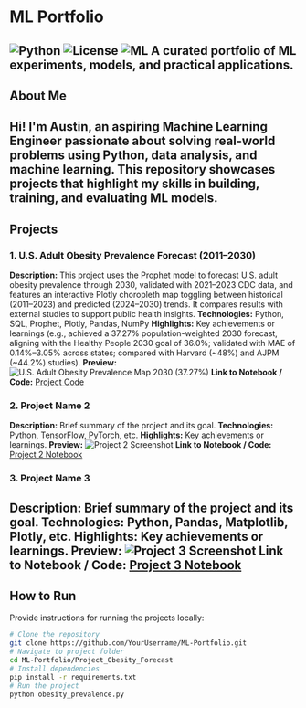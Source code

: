 # ML Portfolio
![Python](https://img.shields.io/badge/Python-3.11-blue) ![License](https://img.shields.io/badge/License-MIT-green) ![ML](https://img.shields.io/badge/Machine%20Learning-Portfolio-orange)
A curated portfolio of ML experiments, models, and practical applications.
---
## About Me
Hi! I'm Austin, an aspiring Machine Learning Engineer passionate about solving real-world problems using Python, data analysis, and machine learning. This repository showcases projects that highlight my skills in building, training, and evaluating ML models.
---
## Projects

### 1. **U.S. Adult Obesity Prevalence Forecast (2011–2030)**
**Description:** This project uses the Prophet model to forecast U.S. adult obesity prevalence through 2030, validated with 2021–2023 CDC data, and features an interactive Plotly choropleth map toggling between historical (2011–2023) and predicted (2024–2030) trends. It compares results with external studies to support public health insights.
**Technologies:** Python, SQL, Prophet, Plotly, Pandas, NumPy
**Highlights:** Key achievements or learnings (e.g., achieved a 37.27% population-weighted 2030 forecast, aligning with the Healthy People 2030 goal of 36.0%; validated with MAE of 0.14%–3.05% across states; compared with Harvard (~48%) and AJPM (~44.2%) studies).
**Preview:**
![U.S. Adult Obesity Prevalence Map 2030 (37.27%)](https://github.com/austingrantml/Project_Obesity_Forecast/blob/main/map_screenshot.png)
**Link to Notebook / Code:** [Project Code](https://github.com/austingrantml/Project_Obesity_Forecast)






### 2. **Project Name 2**
**Description:** Brief summary of the project and its goal.
**Technologies:** Python, TensorFlow, PyTorch, etc.
**Highlights:** Key achievements or learnings.
**Preview:**
![Project 2 Screenshot](https://via.placeholder.com/600x300.png?text=Project+2+Screenshot)
**Link to Notebook / Code:** [Project 2 Notebook](link-to-your-notebook)






### 3. **Project Name 3**
**Description:** Brief summary of the project and its goal.
**Technologies:** Python, Pandas, Matplotlib, Plotly, etc.
**Highlights:** Key achievements or learnings.
**Preview:**
![Project 3 Screenshot](https://via.placeholder.com/600x300.png?text=Project+3+Screenshot)
**Link to Notebook / Code:** [Project 3 Notebook](link-to-your-notebook)
---
## How to Run
Provide instructions for running the projects locally:
```bash
# Clone the repository
git clone https://github.com/YourUsername/ML-Portfolio.git
# Navigate to project folder
cd ML-Portfolio/Project_Obesity_Forecast
# Install dependencies
pip install -r requirements.txt
# Run the project
python obesity_prevalence.py
